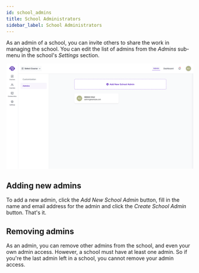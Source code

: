 ```yaml
---
id: school_admins
title: School Administrators
sidebar_label: School Administrators
---
```


As an admin of a school, you can invite others to share the work in managing the school. You can edit the list of admins from the _Admins_ sub-menu in the school's _Settings_ section.

![School's Admin List Page](../assets/school_admins/school_admins_page.png)

## Adding new admins

To add a new admin, click the _Add New School Admin_ button, fill in the name and email address for the admin and click the _Create School Admin_ button. That's it.

## Removing admins

As an admin, you can remove other admins from the school, and even your own admin access. However, a school must have at least one admin. So if you're the last admin left in a school, you cannot remove your admin access.
